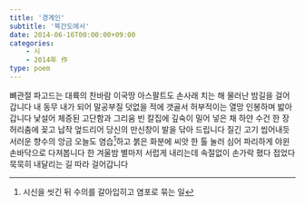 ```yaml
---
title: '경계인'
subtitle: '북간도에서'
date: 2014-06-16T00:00:00+09:00
categories: 
    - 시
    - 2014年 作
type: poem
---
```


뼈관절 파고드는 대륙의 찬바람
이국땅 아스팔트도 손사래 치는
해 물러난 밤길을 걸어갑니다
내 동무 내가 되어 말공부질 덧없을 적에
갯골서 허부적이는 열망
인봉하며 밟아갑니다
낯설어 체증된 고단함과 그리움
빈 칼집에 깊숙이 밀어 넣은 채
하얀 수건 한 장 허리춤에 꽂고
납작 엎드리어
당신의 만신창이 발을 닦아 드립니다
질긴 고기 씹어내듯
서러운 향수의 앙금 오늘도 염습[^1]하고
붉은 화분에 씨앗 한 톨 눌러 심어
파리하게 야윈 손바닥으로 다져봅니다
한 겨울밤 별마저 서럽게 내리는데
속절없이 손가락 폈다 접었다
묵묵히 내달리는 길 따라 걸어갑니다


[^1]: 시신을 씻긴 뒤 수의를 갈아입히고 염포로 묶는 일